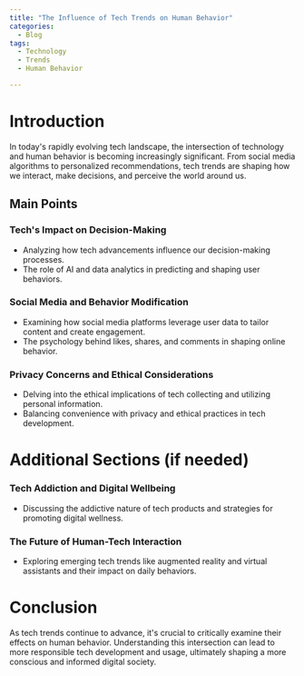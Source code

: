 ```yaml
---
title: "The Influence of Tech Trends on Human Behavior"
categories:
  - Blog
tags:
  - Technology
  - Trends
  - Human Behavior

---
```


# Introduction
In today's rapidly evolving tech landscape, the intersection of technology and human behavior is becoming increasingly significant. From social media algorithms to personalized recommendations, tech trends are shaping how we interact, make decisions, and perceive the world around us.

## Main Points
### Tech's Impact on Decision-Making
- Analyzing how tech advancements influence our decision-making processes.
- The role of AI and data analytics in predicting and shaping user behaviors.

### Social Media and Behavior Modification
- Examining how social media platforms leverage user data to tailor content and create engagement.
- The psychology behind likes, shares, and comments in shaping online behavior.

### Privacy Concerns and Ethical Considerations
- Delving into the ethical implications of tech collecting and utilizing personal information.
- Balancing convenience with privacy and ethical practices in tech development.

# Additional Sections (if needed)
### Tech Addiction and Digital Wellbeing
- Discussing the addictive nature of tech products and strategies for promoting digital wellness.

### The Future of Human-Tech Interaction
- Exploring emerging tech trends like augmented reality and virtual assistants and their impact on daily behaviors.

# Conclusion
As tech trends continue to advance, it's crucial to critically examine their effects on human behavior. Understanding this intersection can lead to more responsible tech development and usage, ultimately shaping a more conscious and informed digital society.